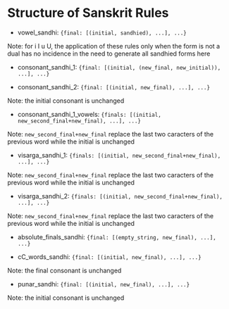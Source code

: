 # Structure of Sanskrit Rules

* vowel_sandhi: `{final: [(initial, sandhied), ...], ...}`

Note: for i I u U, the application of these rules only when the form is not a dual has no incidence in the need to generate all sandhied forms here 

* consonant_sandhi_1: `{final: [(initial, (new_final, new_initial)), ...], ...}`

* consonant_sandhi_2: `{final: [(initial, new_final), ...], ...}`

Note: the initial consonant is unchanged 

* consonant_sandhi_1_vowels: `{finals: [(initial, new_second_final+new_final), ...], ...}`

Note: `new_second_final+new_final` replace the last two caracters of the previous word while the initial is unchanged

* visarga_sandhi_1: `{finals: [(initial, new_second_final+new_final), ...], ...}`

Note: `new_second_final+new_final` replace the last two caracters of the previous word while the initial is unchanged

* visarga_sandhi_2: `{finals: [(initial, new_second_final+new_final), ...], ...}`

Note: `new_second_final+new_final` replace the last two caracters of the previous word while the initial is unchanged

* absolute_finals_sandhi: `{final: [(empty_string, new_final), ...], ...}`

* cC_words_sandhi: `{final: [(initial, new_final), ...], ...}`

Note: the final consonant is unchanged

* punar_sandhi: `{final: [(initial, new_final), ...], ...}`

Note: the initial consonant is unchanged
